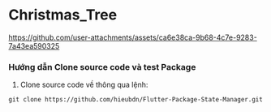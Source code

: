 ﻿# Christmas_Tree



https://github.com/user-attachments/assets/ca6e38ca-9b68-4c7e-9283-7a43ea590325


 
### Hướng dẫn Clone source code và test Package
1. Clone source code về thông qua lệnh:
```terminal
git clone https://github.com/hieubdn/Flutter-Package-State-Manager.git
```

